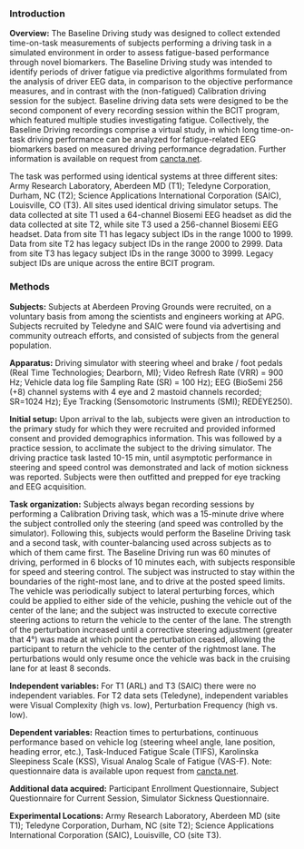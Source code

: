 ### Introduction

**Overview:** The Baseline Driving study was designed to collect extended time-on-task measurements of subjects performing a driving task in a simulated environment in order to assess fatigue-based performance through novel biomarkers. The Baseline Driving study was intended to identify periods of driver fatigue via predictive algorithms formulated from the analysis of driver EEG data, in comparison to the objective performance measures, and in contrast with the (non-fatigued) Calibration driving session for the subject. Baseline driving data sets were designed to be the second component of every recording session within the BCIT program, which featured multiple studies investigating fatigue. Collectively, the Baseline Driving recordings comprise a virtual study, in which long time-on-task driving performance can be analyzed for fatigue-related EEG biomarkers  based on measured driving performance degradation. Further information is available on request from [cancta.net](https://cancta.net).

The task was performed using identical systems at three different sites: Army Research Laboratory, Aberdeen MD (T1); Teledyne Corporation, Durham, NC (T2); Science Applications International Corporation (SAIC), Louisville, CO (T3). All sites used identical driving simulator setups. The data collected at site T1 used a 64-channel Biosemi EEG headset as did the data collected at site T2, while site T3 used a 256-channel Biosemi EEG headset.  Data from site T1 has legacy subject IDs in the range 1000 to 1999. Data from site T2 has legacy subject IDs in the range 2000 to 2999. Data from site T3 has legacy subject IDs in the range 3000 to 3999. Legacy subject IDs are unique across the entire BCIT program.  

### Methods   

**Subjects:** Subjects at Aberdeen Proving Grounds were recruited, on a voluntary basis from among the scientists and engineers working at APG. Subjects recruited by Teledyne and SAIC were found via advertising and community outreach efforts, and consisted of subjects from the general population. 
 
**Apparatus:**  Driving simulator with steering wheel and brake / foot pedals (Real Time Technologies; Dearborn, MI); Video Refresh Rate (VRR) = 900 Hz; Vehicle data log file Sampling Rate (SR) = 100 Hz); EEG (BioSemi 256 (+8) channel systems with 4 eye and 2 mastoid channels recorded; SR=1024 Hz); Eye Tracking (Sensomotoric Instruments (SMI); REDEYE250).   

**Initial setup:** Upon arrival to the lab, subjects were given an introduction to the primary study for which they were recruited and provided informed consent and provided demographics information. This was followed by a practice session, to acclimate the subject to the driving simulator. The driving practice task lasted 10-15 min, until asymptotic performance in steering and speed control was demonstrated and lack of motion sickness was reported. Subjects were then outfitted and prepped for eye tracking and EEG acquisition. 

**Task organization:** Subjects always began recording sessions by performing a Calibration Driving task, which was a 15-minute drive where the subject controlled only the steering (and speed was controlled by the simulator). Following this, subjects would perform the Baseline Driving task and a second task, with counter-balancing used across subjects as to which of them came first. The Baseline Driving run was 60 minutes of driving, performed in 6 blocks of 10 minutes each, with subjects responsible for speed and steering control. The subject was instructed to stay within the boundaries of the right-most lane, and to drive at the posted speed limits. The vehicle was periodically subject to lateral perturbing forces, which could be applied to either side of the vehicle, pushing the vehicle out of the center of the lane; and the subject was instructed to execute corrective steering actions to return the vehicle to the center of the lane. The strength of the perturbation increased until a corrective steering adjustment (greater that 4°) was made at which point the perturbation ceased, allowing the participant to return the vehicle to the center of the rightmost lane. The perturbations would only resume once the vehicle was back in the cruising lane for at least 8 seconds. 

**Independent variables:** For T1 (ARL) and T3 (SAIC) there were no independent variables. For T2 data sets (Teledyne), independent variables were Visual Complexity (high vs. low), Perturbation Frequency (high vs. low).

**Dependent variables:** Reaction times to perturbations, continuous performance based on vehicle log (steering wheel angle, lane position, heading error, etc.), Task-Induced Fatigue Scale (TIFS), Karolinska Sleepiness Scale (KSS), Visual Analog Scale of Fatigue (VAS-F).  Note: questionnaire data is available upon request from [cancta.net](https://cancta.net).

**Additional data acquired:** Participant Enrollment Questionnaire, Subject Questionnaire for Current Session, Simulator Sickness Questionnaire.  

**Experimental Locations:**  Army Research Laboratory, Aberdeen MD (site T1); Teledyne Corporation, Durham, NC (site T2); Science Applications International Corporation (SAIC), Louisville, CO (site T3).

